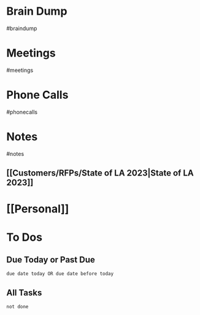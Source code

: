 # Brain Dump
#braindump 

# Meetings
#meetings 
# Phone Calls
#phonecalls 
# Notes
#notes
## [[Customers/RFPs/State of LA 2023|State of LA 2023]]


# [[Personal]]

# To Dos
## Due Today or Past Due
```tasks
due date today OR due date before today
```

## All Tasks
```tasks
not done
```